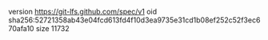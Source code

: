 version https://git-lfs.github.com/spec/v1
oid sha256:52721358ab43e04fcd613fd4f10d3ea9735e31cd1b08ef252c52f3ec670afa10
size 11732
